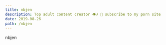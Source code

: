```yaml
---
title: nbjen
description: Top adult content creator 👁♐️ 👑 subscribe to my porn site below IG Missskaylax
date: 2019-08-26
path: /nbjen
---
```


nbjen
